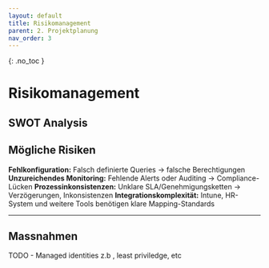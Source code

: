 ```yaml
---
layout: default
title: Risikomanagement
parent: 2. Projektplanung
nav_order: 3
---
```


{: .no_toc }

# Risikomanagement

## SWOT Analysis

## Mögliche Risiken
**Fehlkonfiguration:** Falsch definierte Queries → falsche Berechtigungen
**Unzureichendes Monitoring:** Fehlende Alerts oder Auditing → Compliance-Lücken
**Prozessinkonsistenzen:** Unklare SLA/Genehmigungsketten → Verzögerungen, Inkonsistenzen
**Integrationskomplexität:** Intune, HR-System und weitere Tools benötigen klare Mapping-Standards

---- 

## Massnahmen
TODO - Managed identities z.b , least priviledge, etc
